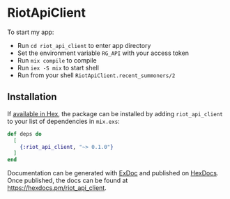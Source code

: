 # RiotApiClient
To start my app:

* Run `cd riot_api_client` to enter app directory
* Set the environment variable `RG_API` with your access token
* Run `mix compile` to compile
* Run `iex -S mix` to start shell
* Run from your shell `RiotApiClient.recent_summoners/2`

## Installation

If [available in Hex](https://hex.pm/docs/publish), the package can be installed
by adding `riot_api_client` to your list of dependencies in `mix.exs`:

```elixir
def deps do
  [
    {:riot_api_client, "~> 0.1.0"}
  ]
end
```

Documentation can be generated with [ExDoc](https://github.com/elixir-lang/ex_doc)
and published on [HexDocs](https://hexdocs.pm). Once published, the docs can
be found at <https://hexdocs.pm/riot_api_client>.

